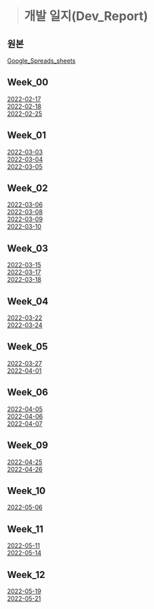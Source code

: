 ># 개발 일지(Dev_Report)
## 원본
[Google_Spreads_sheets](https://docs.google.com/spreadsheets/d/1K70tWjjQxhPDa23EqBY-67Jbf4fEStT0zNivis7oi0U/edit#gid=0) </br>


## Week_00
[2022-02-17](https://github.com/DeliveryBotCapstone/DeliveryBot/blob/main/docs/dev_report/week_00/2022-02-17.md) </br>
[2022-02-18](https://github.com/DeliveryBotCapstone/DeliveryBot/blob/main/docs/dev_report/week_00/2022-02-18.md) </br>
[2022-02-25](https://github.com/DeliveryBotCapstone/DeliveryBot/blob/main/docs/dev_report/week_00/2022-02-25.md) </br>

## Week_01
[2022-03-03](https://github.com/DeliveryBotCapstone/DeliveryBot/blob/main/docs/dev_report/week_01/2022-03-03.md) </br>
[2022-03-04](https://github.com/DeliveryBotCapstone/DeliveryBot/blob/main/docs/dev_report/week_01/2022-03-04.md) </br>
[2022-03-05](https://github.com/DeliveryBotCapstone/DeliveryBot/blob/main/docs/dev_report/week_01/2022-03-05.md) </br>

## Week_02
[2022-03-06](https://github.com/DeliveryBotCapstone/DeliveryBot/blob/main/docs/dev_report/week_02/2022-03-06.md) </br>
[2022-03-08](https://github.com/DeliveryBotCapstone/DeliveryBot/blob/main/docs/dev_report/week_02/2022-03-08.md) </br>
[2022-03-09](https://github.com/DeliveryBotCapstone/DeliveryBot/blob/main/docs/dev_report/week_02/2022-03-09.md) </br>
[2022-03-10](https://github.com/DeliveryBotCapstone/DeliveryBot/blob/main/docs/dev_report/week_02/2022-03-10.md) </br>

## Week_03
[2022-03-15](https://github.com/DeliveryBotCapstone/DeliveryBot/blob/main/docs/dev_report/week_03/2022-03-15.md) </br>
[2022-03-17](https://github.com/DeliveryBotCapstone/DeliveryBot/blob/main/docs/dev_report/week_03/2022-03-17.md) </br>
[2022-03-18](https://github.com/DeliveryBotCapstone/DeliveryBot/blob/main/docs/dev_report/week_03/2022-03-18.md) </br>

## Week_04
[2022-03-22](https://github.com/DeliveryBotCapstone/DeliveryBot/blob/main/docs/dev_report/week_04/2022-03-22.md) </br>
[2022-03-24](https://github.com/DeliveryBotCapstone/DeliveryBot/blob/main/docs/dev_report/week_04/2022-03-24.md) </br>

## Week_05
[2022-03-27](https://github.com/DeliveryBotCapstone/DeliveryBot/blob/main/docs/dev_report/week_05/2022-03-27.md) </br>
[2022-04-01](https://github.com/DeliveryBotCapstone/DeliveryBot/blob/main/docs/dev_report/week_05/2022-04-01.md) </br>

## Week_06
[2022-04-05](https://github.com/DeliveryBotCapstone/DeliveryBot/blob/main/docs/dev_report/week_06/2022-04-05.md) </br>
[2022-04-06](https://github.com/DeliveryBotCapstone/DeliveryBot/blob/main/docs/dev_report/week_06/2022-04-06.md) </br>
[2022-04-07](https://github.com/DeliveryBotCapstone/DeliveryBot/blob/main/docs/dev_report/week_06/2022-04-07.md) </br>

## Week_09
[2022-04-25](https://github.com/DeliveryBotCapstone/DeliveryBot/blob/main/docs/dev_report/week_09/2022-04-25.md) </br>
[2022-04-26](https://github.com/DeliveryBotCapstone/DeliveryBot/blob/main/docs/dev_report/week_09/2022-04-26.md) </br>

## Week_10
[2022-05-06](https://github.com/DeliveryBotCapstone/DeliveryBot/blob/main/docs/dev_report/week_10/2022-05-06.md) </br>

## Week_11
[2022-05-11](https://github.com/DeliveryBotCapstone/DeliveryBot/blob/main/docs/dev_report/week_11/2022-05-11.md) </br>
[2022-05-14](https://github.com/DeliveryBotCapstone/DeliveryBot/blob/main/docs/dev_report/week_11/2022-05-14.md) </br>

## Week_12
[2022-05-19](https://github.com/DeliveryBotCapstone/DeliveryBot/blob/main/docs/dev_report/week_12/2022-05-19.md) </br>
[2022-05-21](https://github.com/DeliveryBotCapstone/DeliveryBot/blob/main/docs/dev_report/week_12/2022-05-21.md) </br>
